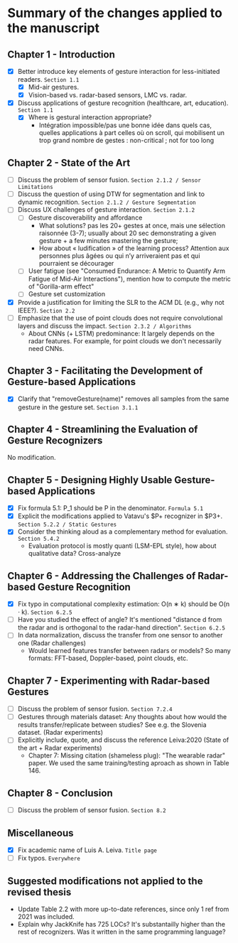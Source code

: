 # Summary of the changes applied to the manuscript
## Chapter 1 - Introduction
- [x] Better introduce key elements of gesture interaction for less-initiated readers. `Section 1.1`
  - [x] Mid-air gestures.
  - [x] Vision-based vs. radar-based sensors, LMC vs. radar.
- [x] Discuss applications of gesture recognition (healthcare, art, education). `Section 1.1`
  - [x] Where is gestural interaction appropriate?
    - Intégration impossible/pas une bonne idée dans quels cas, quelles applications à part celles où on scroll, qui mobilisent un trop grand nombre de gestes : non-critical ; not for too long

## Chapter 2 - State of the Art
- [ ] Discuss the problem of sensor fusion. `Section 2.1.2 / Sensor Limitations`
- [ ] Discuss the question of using DTW for segmentation and link to dynamic recognition. `Section 2.1.2 / Gesture Segmentation`
- [ ] Discuss UX challenges of gesture interaction. `Section 2.1.2`
  - [ ] Gesture discoverability and affordance
    - What solutions? pas les 20+ gestes at once, mais une sélection raisonnée (3-7); usually about 20 sec demonstrating a given gesture + a few minutes mastering the gesture; 
    - How about « ludification » of the learning process? Attention aux personnes plus âgées ou qui n’y arriveraient pas et qui pourraient se décourager
  - [ ] User fatigue (see "Consumed Endurance: A Metric to Quantify Arm Fatigue of Mid-Air Interactions"), mention how to compute the metric of "Gorilla-arm effect"
  - [ ] Gesture set customization
- [x] Provide a justification for limiting the SLR to the ACM DL (e.g., why not IEEE?). `Section 2.2`
- [ ] Emphasize that the use of point clouds does not require convolutional layers and discuss the impact. `Section 2.3.2 / Algorithms`
  - About CNNs (+ LSTM) predominance: It largely depends on the radar features. For example, for point clouds we don't necessarily need CNNs.

## Chapter 3 - Facilitating the Development of Gesture-based Applications
- [x] Clarify that "removeGesture(name)" removes all samples from the same gesture in the gesture set. `Section 3.1.1`

## Chapter 4 - Streamlining the Evaluation of Gesture Recognizers
No modification.

## Chapter 5 - Designing Highly Usable Gesture-based Applications
- [x] Fix formula 5.1: P_1 should be P in the denominator. `Formula 5.1`
- [x] Explicit the modifications applied to Vatavu's $P+ recognizer in $P3+. `Section 5.2.2 / Static Gestures`
- [x] Consider the thinking aloud as a complementary method for evaluation. `Section 5.4.2`
  - Evaluation protocol is mostly quanti (LSM-EPL style), how about qualitative data? Cross-analyze 

## Chapter 6 - Addressing the Challenges of Radar-based Gesture Recognition
- [x] Fix typo in computational complexity estimation: O(n ∗ k) should be O(n · k). `Section 6.2.5`
- [ ] Have you studied the effect of angle? It's mentioned "distance d from the radar and is orthogonal to the radar-hand direction". `Section 6.2.5`
- [ ] In data normalization, discuss the transfer from one sensor to another one (Radar challenges)
  - Would learned features transfer between radars or models? So many formats: FFT-based, Doppler-based, point clouds, etc.

## Chapter 7 - Experimenting with Radar-based Gestures
- [ ] Discuss the problem of sensor fusion. `Section 7.2.4`
- [ ] Gestures through materials dataset: Any thoughts about how would the results transfer/replicate between studies? See e.g. the Slovenia dataset. (Radar experiments)
- [ ] Explicitly include, quote, and discuss the reference Leiva:2020 (State of the art + Radar experiments)
  - Chapter 7: Missing citation (shameless plug): "The wearable radar" paper. We used the same training/testing aproach as shown in Table 146.

## Chapter 8 - Conclusion
- [ ] Discuss the problem of sensor fusion. `Section 8.2`

## Miscellaneous
- [x] Fix academic name of Luis A. Leiva. `Title page`
- [ ] Fix typos. `Everywhere`

## Suggested modifications not applied to the revised thesis
- 	Update Table 2.2 with more up-to-date references, since only 1 ref from 2021 was included.
- 	Explain why JackKnife has 725 LOCs? It's substantailly higher than the rest of recognizers. Was it written in the same programming language?

	

